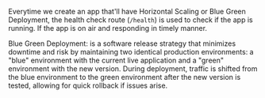 Everytime we create an app that'll have Horizontal Scaling or Blue Green Deployment, the health check route (`/health`) is used to check if the app is running. If the app is on air and responding in timely manner.

Blue Green Deployment: is a software release strategy that minimizes downtime and risk by maintaining two identical production environments: a "blue" environment with the current live application and a "green" environment with the new version. During deployment, traffic is shifted from the blue environment to the green environment after the new version is tested, allowing for quick rollback if issues arise.
